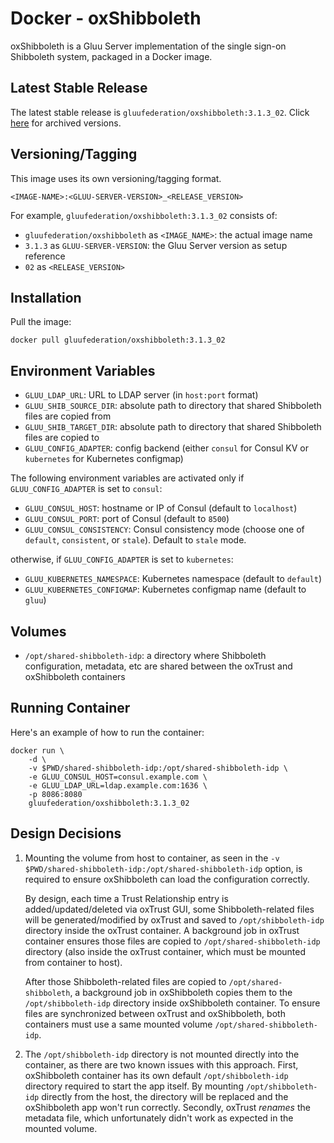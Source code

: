 # Docker - oxShibboleth

oxShibboleth is a Gluu Server implementation of the single sign-on Shibboleth system, packaged in a Docker image.

## Latest Stable Release

The latest stable release is `gluufederation/oxshibboleth:3.1.3_02`. Click [here](./CHANGES.md) for archived versions.

## Versioning/Tagging

This image uses its own versioning/tagging format.

    <IMAGE-NAME>:<GLUU-SERVER-VERSION>_<RELEASE_VERSION>

For example, `gluufederation/oxshibboleth:3.1.3_02` consists of:

- `gluufederation/oxshibboleth` as `<IMAGE_NAME>`: the actual image name
- `3.1.3` as `GLUU-SERVER-VERSION`: the Gluu Server version as setup reference
- `02` as `<RELEASE_VERSION>`

## Installation

Pull the image:

    docker pull gluufederation/oxshibboleth:3.1.3_02

## Environment Variables

- `GLUU_LDAP_URL`: URL to LDAP server (in `host:port` format)
- `GLUU_SHIB_SOURCE_DIR`: absolute path to directory that shared Shibboleth files are copied from
- `GLUU_SHIB_TARGET_DIR`: absolute path to directory that shared Shibboleth files are copied to
- `GLUU_CONFIG_ADAPTER`: config backend (either `consul` for Consul KV or `kubernetes` for Kubernetes configmap)

The following environment variables are activated only if `GLUU_CONFIG_ADAPTER` is set to `consul`:

- `GLUU_CONSUL_HOST`: hostname or IP of Consul (default to `localhost`)
- `GLUU_CONSUL_PORT`: port of Consul (default to `8500`)
- `GLUU_CONSUL_CONSISTENCY`: Consul consistency mode (choose one of `default`, `consistent`, or `stale`). Default to `stale` mode.

otherwise, if `GLUU_CONFIG_ADAPTER` is set to `kubernetes`:

- `GLUU_KUBERNETES_NAMESPACE`: Kubernetes namespace (default to `default`)
- `GLUU_KUBERNETES_CONFIGMAP`: Kubernetes configmap name (default to `gluu`)

## Volumes

- `/opt/shared-shibboleth-idp`: a directory where Shibboleth configuration, metadata, etc are shared between the oxTrust and oxShibboleth containers

## Running Container

Here's an example of how to run the container:

```
docker run \
    -d \
    -v $PWD/shared-shibboleth-idp:/opt/shared-shibboleth-idp \
    -e GLUU_CONSUL_HOST=consul.example.com \
    -e GLUU_LDAP_URL=ldap.example.com:1636 \
    -p 8086:8080
    gluufederation/oxshibboleth:3.1.3_02
```

## Design Decisions

1.  Mounting the volume from host to container, as seen in the `-v $PWD/shared-shibboleth-idp:/opt/shared-shibboleth-idp` option, is required to ensure oxShibboleth can load the configuration correctly.

    By design, each time a Trust Relationship entry is added/updated/deleted via oxTrust GUI, some Shibboleth-related files will be generated/modified by oxTrust and saved to `/opt/shibboleth-idp` directory inside the oxTrust container. A background job in oxTrust container ensures those files are copied to `/opt/shared-shibboleth-idp` directory (also inside the oxTrust container, which must be mounted from container to host).

    After those Shibboleth-related files are copied to `/opt/shared-shibboleth`, a background job in oxShibboleth copies them to the `/opt/shibboleth-idp` directory inside oxShibboleth container. To ensure files are synchronized between oxTrust and oxShibboleth, both containers must use a same mounted volume `/opt/shared-shibboleth-idp`.

2.  The `/opt/shibboleth-idp` directory is not mounted directly into the container, as there are two known issues with this approach. First, oxShibboleth container has its own default `/opt/shibboleth-idp` directory required to start the app itself. By mounting `/opt/shibboleth-idp` directly from the host, the directory will be replaced and the oxShibboleth app won't run correctly. Secondly, oxTrust _renames_ the metadata file, which unfortunately didn't work as expected in the mounted volume.
